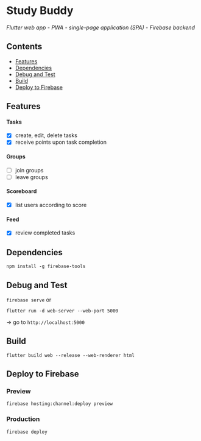 # Study Buddy

*Flutter web app - PWA - single-page application (SPA) - Firebase backend*

## Contents
+ [Features](#features)
+ [Dependencies](#dependencies)
+ [Debug and Test](#debug-and-test)
+ [Build](#build)
+ [Deploy to Firebase](#deploy-to-firebase)

## Features

#### Tasks

- [x] create, edit, delete tasks
- [x] receive points upon task completion

#### Groups

- [ ] join groups
- [ ] leave groups

#### Scoreboard

- [x] list users according to score

#### Feed

- [x] review completed tasks


## Dependencies

`npm install -g firebase-tools`


## Debug and Test
`firebase serve` or

`flutter run -d web-server --web-port 5000`

-> go to `http://localhost:5000`

## Build

`flutter build web --release --web-renderer html`

## Deploy to Firebase

### Preview
`firebase hosting:channel:deploy preview`

### Production
`firebase deploy`

